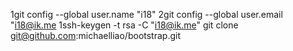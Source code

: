 1git config --global user.name "i18"
2git config --global user.email "i18@ik.me
1ssh-keygen -t rsa -C "i18@ik.me"
git clone git@github.com:michaelliao/bootstrap.git
